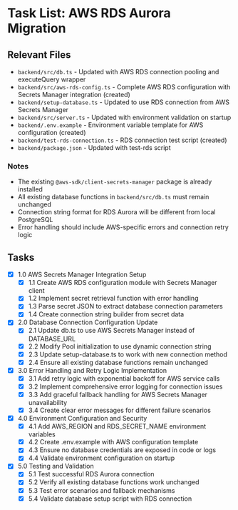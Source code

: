 # Task List: AWS RDS Aurora Migration

## Relevant Files

- `backend/src/db.ts` - Updated with AWS RDS connection pooling and executeQuery wrapper
- `backend/src/aws-rds-config.ts` - Complete AWS RDS configuration with Secrets Manager integration (created)
- `backend/setup-database.ts` - Updated to use RDS connection from AWS Secrets Manager
- `backend/src/server.ts` - Updated with environment validation on startup
- `backend/.env.example` - Environment variable template for AWS configuration (created)
- `backend/test-rds-connection.ts` - RDS connection test script (created)
- `backend/package.json` - Updated with test-rds script

### Notes

- The existing `@aws-sdk/client-secrets-manager` package is already installed
- All existing database functions in `backend/src/db.ts` must remain unchanged
- Connection string format for RDS Aurora will be different from local PostgreSQL
- Error handling should include AWS-specific errors and connection retry logic

## Tasks

- [x] 1.0 AWS Secrets Manager Integration Setup
  - [x] 1.1 Create AWS RDS configuration module with Secrets Manager client
  - [x] 1.2 Implement secret retrieval function with error handling
  - [x] 1.3 Parse secret JSON to extract database connection parameters
  - [x] 1.4 Create connection string builder from secret data
- [x] 2.0 Database Connection Configuration Update  
  - [x] 2.1 Update db.ts to use AWS Secrets Manager instead of DATABASE_URL
  - [x] 2.2 Modify Pool initialization to use dynamic connection string
  - [x] 2.3 Update setup-database.ts to work with new connection method
  - [x] 2.4 Ensure all existing database functions remain unchanged
- [x] 3.0 Error Handling and Retry Logic Implementation
  - [x] 3.1 Add retry logic with exponential backoff for AWS service calls
  - [x] 3.2 Implement comprehensive error logging for connection issues
  - [x] 3.3 Add graceful fallback handling for AWS Secrets Manager unavailability
  - [x] 3.4 Create clear error messages for different failure scenarios
- [x] 4.0 Environment Configuration and Security
  - [x] 4.1 Add AWS_REGION and RDS_SECRET_NAME environment variables
  - [x] 4.2 Create .env.example with AWS configuration template
  - [x] 4.3 Ensure no database credentials are exposed in code or logs
  - [x] 4.4 Validate environment configuration on startup
- [x] 5.0 Testing and Validation
  - [x] 5.1 Test successful RDS Aurora connection
  - [x] 5.2 Verify all existing database functions work unchanged  
  - [x] 5.3 Test error scenarios and fallback mechanisms
  - [x] 5.4 Validate database setup script with RDS connection 